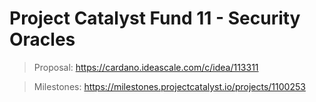# Project Catalyst Fund 11 - Security Oracles

> Proposal: https://cardano.ideascale.com/c/idea/113311

> Milestones: https://milestones.projectcatalyst.io/projects/1100253
